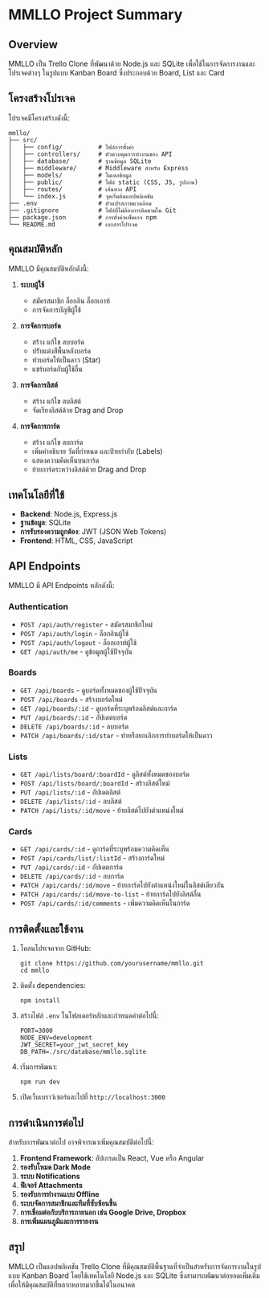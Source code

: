 # MMLLO Project Summary

## Overview

MMLLO เป็น Trello Clone ที่พัฒนาด้วย Node.js และ SQLite เพื่อใช้ในการจัดการงานและโปรเจคต่างๆ ในรูปแบบ Kanban Board ซึ่งประกอบด้วย Board, List และ Card

## โครงสร้างโปรเจค

โปรเจคมีโครงสร้างดังนี้:

```
mmllo/
├── src/
│   ├── config/          # ไฟล์การตั้งค่า
│   ├── controllers/     # ตัวควบคุมการทำงานของ API
│   ├── database/        # ฐานข้อมูล SQLite
│   ├── middleware/      # Middleware สำหรับ Express
│   ├── models/          # โมเดลข้อมูล
│   ├── public/          # ไฟล์ static (CSS, JS, รูปภาพ)
│   ├── routes/          # เส้นทาง API
│   └── index.js         # จุดเริ่มต้นแอปพลิเคชัน
├── .env                 # ตัวแปรสภาพแวดล้อม
├── .gitignore           # ไฟล์ที่ไม่ต้องการติดตามใน Git
├── package.json         # การตั้งค่าแพ็คเกจ npm
└── README.md            # เอกสารโปรเจค
```

## คุณสมบัติหลัก

MMLLO มีคุณสมบัติหลักดังนี้:

1. **ระบบผู้ใช้**
   - สมัครสมาชิก ล็อกอิน ล็อกเอาท์
   - การจัดการบัญชีผู้ใช้

2. **การจัดการบอร์ด**
   - สร้าง แก้ไข ลบบอร์ด
   - ปรับแต่งสีพื้นหลังบอร์ด
   - ทำบอร์ดให้เป็นดาว (Star)
   - แชร์บอร์ดกับผู้ใช้อื่น

3. **การจัดการลิสต์**
   - สร้าง แก้ไข ลบลิสต์
   - จัดเรียงลิสต์ด้วย Drag and Drop

4. **การจัดการการ์ด**
   - สร้าง แก้ไข ลบการ์ด
   - เพิ่มคำอธิบาย วันที่กำหนด และป้ายกำกับ (Labels)
   - แสดงความคิดเห็นบนการ์ด
   - ย้ายการ์ดระหว่างลิสต์ด้วย Drag and Drop

## เทคโนโลยีที่ใช้

- **Backend**: Node.js, Express.js
- **ฐานข้อมูล**: SQLite
- **การรับรองความถูกต้อง**: JWT (JSON Web Tokens)
- **Frontend**: HTML, CSS, JavaScript

## API Endpoints

MMLLO มี API Endpoints หลักดังนี้:

### Authentication

- `POST /api/auth/register` - สมัครสมาชิกใหม่
- `POST /api/auth/login` - ล็อกอินผู้ใช้
- `POST /api/auth/logout` - ล็อกเอาท์ผู้ใช้
- `GET /api/auth/me` - ดูข้อมูลผู้ใช้ปัจจุบัน

### Boards

- `GET /api/boards` - ดูบอร์ดทั้งหมดของผู้ใช้ปัจจุบัน
- `POST /api/boards` - สร้างบอร์ดใหม่
- `GET /api/boards/:id` - ดูบอร์ดที่ระบุพร้อมลิสต์และการ์ด
- `PUT /api/boards/:id` - อัปเดตบอร์ด
- `DELETE /api/boards/:id` - ลบบอร์ด
- `PATCH /api/boards/:id/star` - ทำหรือยกเลิกการทำบอร์ดให้เป็นดาว

### Lists

- `GET /api/lists/board/:boardId` - ดูลิสต์ทั้งหมดของบอร์ด
- `POST /api/lists/board/:boardId` - สร้างลิสต์ใหม่
- `PUT /api/lists/:id` - อัปเดตลิสต์
- `DELETE /api/lists/:id` - ลบลิสต์
- `PATCH /api/lists/:id/move` - ย้ายลิสต์ไปยังตำแหน่งใหม่

### Cards

- `GET /api/cards/:id` - ดูการ์ดที่ระบุพร้อมความคิดเห็น
- `POST /api/cards/list/:listId` - สร้างการ์ดใหม่
- `PUT /api/cards/:id` - อัปเดตการ์ด
- `DELETE /api/cards/:id` - ลบการ์ด
- `PATCH /api/cards/:id/move` - ย้ายการ์ดไปยังตำแหน่งใหม่ในลิสต์เดียวกัน
- `PATCH /api/cards/:id/move-to-list` - ย้ายการ์ดไปยังลิสต์อื่น
- `POST /api/cards/:id/comments` - เพิ่มความคิดเห็นในการ์ด

## การติดตั้งและใช้งาน

1. โคลนโปรเจคจาก GitHub:
   ```
   git clone https://github.com/yourusername/mmllo.git
   cd mmllo
   ```

2. ติดตั้ง dependencies:
   ```
   npm install
   ```

3. สร้างไฟล์ `.env` ในโฟลเดอร์หลักและกำหนดค่าต่อไปนี้:
   ```
   PORT=3000
   NODE_ENV=development
   JWT_SECRET=your_jwt_secret_key
   DB_PATH=./src/database/mmllo.sqlite
   ```

4. เริ่มการพัฒนา:
   ```
   npm run dev
   ```

5. เปิดเว็บเบราว์เซอร์และไปที่ `http://localhost:3000`

## การดำเนินการต่อไป

สำหรับการพัฒนาต่อไป อาจพิจารณาเพิ่มคุณสมบัติต่อไปนี้:

1. **Frontend Framework**: อัปเกรดเป็น React, Vue หรือ Angular
2. **รองรับโหมด Dark Mode**
3. **ระบบ Notifications**
4. **ฟีเจอร์ Attachments**
5. **รองรับการทำงานแบบ Offline**
6. **ระบบจัดการสมาชิกและทีมที่ซับซ้อนขึ้น**
7. **การเชื่อมต่อกับบริการภายนอก เช่น Google Drive, Dropbox**
8. **การเพิ่มแผนภูมิและการรายงาน**

## สรุป

MMLLO เป็นแอปพลิเคชัน Trello Clone ที่มีคุณสมบัติพื้นฐานที่จำเป็นสำหรับการจัดการงานในรูปแบบ Kanban Board โดยใช้เทคโนโลยี Node.js และ SQLite ซึ่งสามารถพัฒนาต่อยอดเพิ่มเติมเพื่อให้มีคุณสมบัติที่หลากหลายมากขึ้นได้ในอนาคต
